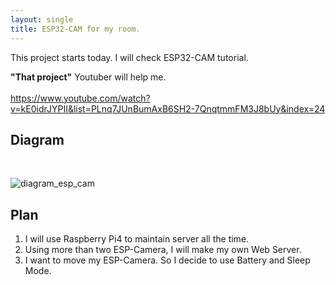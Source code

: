 ```yaml
---
layout: single
title: ESP32-CAM for my room.
---
```


This project starts today.
I will check ESP32-CAM tutorial.


**"That project"** Youtuber will help me. <br>
<br>
<https://www.youtube.com/watch?v=kE0idrJYPII&list=PLnq7JUnBumAxB6SH2-7QnqtmmFM3J8bUy&index=24>


## Diagram<br>
<br>

![diagram_esp_cam](https://user-images.githubusercontent.com/32934089/131763993-be9f9310-2e90-4390-9298-56f576c47d56.JPG)
<br>

## Plan <br>
1. I will use Raspberry Pi4 to maintain server all the time. <br>
2. Using more than two ESP-Camera, I will make my own Web Server. <br>
3. I want to move my ESP-Camera. So I decide to use Battery and Sleep Mode. <br>


